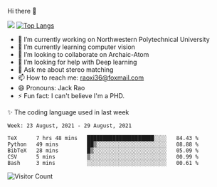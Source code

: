 Hi there 👋

![](https://github-readme-stats.vercel.app/api?username=Raohaocheng)
[![Top Langs](https://github-readme-stats.vercel.app/api/top-langs/?username=Raohaocheng&layout=compact)](https://github.com/anuraghazra/github-readme-stats)

- 🔭 I’m currently working on Northwestern Polytechnical University
- 🌱 I’m currently learning computer vision
- 👯 I’m looking to collaborate on Archaic-Atom
- 🤔 I’m looking for help with Deep learning
- 💬 Ask me about stereo matching
- 📫 How to reach me: raoxi36@foxmail.com
- 😄 Pronouns: Jack Rao
- ⚡ Fun fact: I can't believe I'm a PHD.

✨ The coding language used in last week
<!--START_SECTION:waka-->
```text
Week: 23 August, 2021 - 29 August, 2021

TeX      7 hrs 48 mins   █████████████████████░░░░   84.43 % 
Python   49 mins         ██▒░░░░░░░░░░░░░░░░░░░░░░   08.88 % 
BibTeX   28 mins         █▒░░░░░░░░░░░░░░░░░░░░░░░   05.09 % 
CSV      5 mins          ▒░░░░░░░░░░░░░░░░░░░░░░░░   00.99 % 
Bash     3 mins          ░░░░░░░░░░░░░░░░░░░░░░░░░   00.61 % 
```
<!--END_SECTION:waka-->

![Visitor Count](https://profile-counter.glitch.me/Raohaocheng/count.svg)
